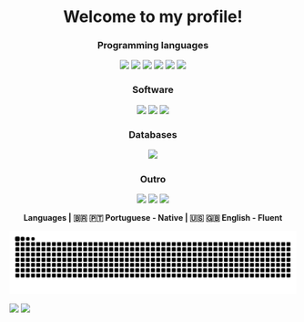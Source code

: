 <h1 align="center">Welcome to my profile!</h1>

<div align="center">
<h3>Programming languages</h3>
<a href="https://github.com/WesleyHanauer"><img src="https://img.shields.io/badge/Java-ED8B00?style=for-the-badge&logo=java&logoColor=white"></a>
<a href="https://github.com/WesleyHanauer"><img src="https://img.shields.io/badge/C%2B%2B-00599C?style=for-the-badge&logo=c%2B%2B&logoColor=white"></a>
<a href="https://github.com/WesleyHanauer"><img src="https://img.shields.io/badge/C%23-239120?style=for-the-badge&logo=c-sharp&logoColor=white"></a>
<a href="https://github.com/WesleyHanauer"><img src="https://img.shields.io/badge/HTML5-E34F26?style=for-the-badge&logo=html5&logoColor=white"></a>
<a href="https://github.com/WesleyHanauer"><img src="https://img.shields.io/badge/CSS3-1572B6?style=for-the-badge&logo=css3&logoColor=white"></a>
<a href="https://github.com/WesleyHanauer"><img src="https://img.shields.io/badge/JavaScript-F7DF1E?style=for-the-badge&logo=javascript&logoColor=black"></a>
</div>

<div align="center">
<h3>Software</h3>
<a href="https://github.com/WesleyHanauer"><img src="https://img.shields.io/badge/apache%20netbeans-1B6AC6?style=for-the-badge&logo=apache%20netbeans%20IDE&logoColor=white"></a>
<a href="https://github.com/WesleyHanauer"><img src="https://img.shields.io/badge/Visual_Studio_Code-0078D4?style=for-the-badge&logo=visual%20studio%20code&logoColor=white"></a>
<a href="https://github.com/WesleyHanauer"><img src="https://img.shields.io/badge/Visual_Studio-5C2D91?style=for-the-badge&logo=visual%20studio&logoColor=white"></a>
</div>

<div align="center">
<h3>Databases</h3>
<a href="https://github.com/WesleyHanauer"><img src="https://img.shields.io/badge/MySQL-005C84?style=for-the-badge&logo=mysql&logoColor=white"></a>
</div>

<div align="center">
<h3>Outro</h3>
<a href="https://github.com/WesleyHanauer"><img src="https://img.shields.io/badge/Windows-0078D6?style=for-the-badge&logo=windows&logoColor=white"></a>
<a href="https://github.com/WesleyHanauer"><img src="https://img.shields.io/badge/Linux-FCC624?style=for-the-badge&logo=linux&logoColor=black"></a>
<a href="https://github.com/WesleyHanauer"><img src="https://img.shields.io/badge/GIT-E44C30?style=for-the-badge&logo=git&logoColor=white"></a>
</div>

<p align="center"><strong>Languages | 🇧🇷 🇵🇹 Portuguese - Native | 🇺🇸 🇬🇧 English - Fluent</strong></p>

![Snake animation](https://github.com/WesleyHanauer/WesleyHanauer/blob/output/github-contribution-grid-snake.svg)

<div><a href="https://github.com/WesleyHanauer">
<img height="180em" src="https://github-readme-stats.vercel.app/api?username=WesleyHanauer&show_icons=true&theme=highcontrast&include_all_commits=true&count_private=true"></a>
<a href="https://github.com/WesleyHanauer">
<img height="180em" src="https://github-readme-stats.vercel.app/api/top-langs/?username=WesleyHanauer&layout=compact&langs_count=7&theme=highcontrast"></a></div>

